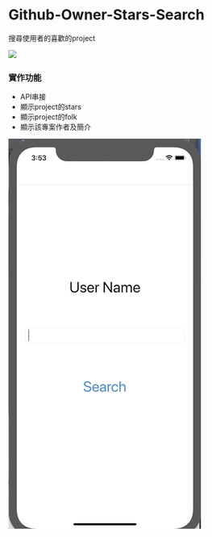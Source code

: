 # Github-Owner-Stars-Search
搜尋使用者的喜歡的project

![](https://github.com/henryxlu/github-search/blob/master/S__10805253.jpg?raw=true)

### 實作功能
* API串接
* 顯示project的stars
* 顯示project的folk
* 顯示該專案作者及簡介

![](https://github.com/HenryLuuu/Github-Owner-Stars-Search/blob/master/github%20search.gif?raw=true)
